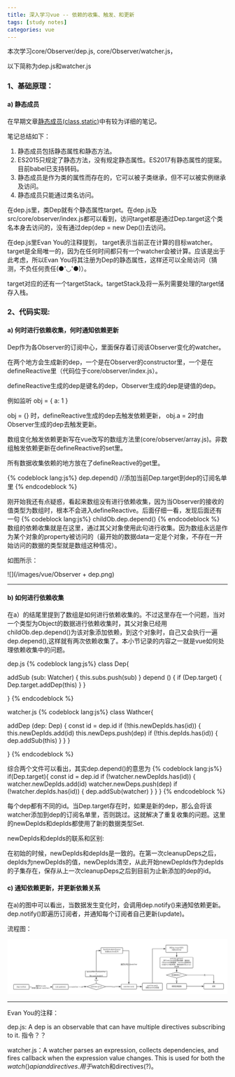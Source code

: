 ```yaml
---
title: 深入学习vue -- 依赖的收集、触发、和更新
tags: [study notes]
categories: vue
---
```


本次学习core/Observer/dep.js, core/Observer/watcher.js，

以下简称为dep.js和watcher.js

### 1、基础原理：

#### a) 静态成员

在早期文章[静态成员(class,static)](../ES6/static.md)中有较为详细的笔记。

笔记总结如下：

1. 静态成员包括静态属性和静态方法。
2. ES2015只规定了静态方法，没有规定静态属性。ES2017有静态属性的提案。目前babel已支持转码。
3. 静态成员是作为类的属性而存在的，它可以被子类继承，但不可以被实例继承及访问。
4. 静态成员只能通过类名访问。

在dep.js里，类Dep就有个静态属性target。在dep.js及src/core/observer/index.js都可以看到，访问target都是通过Dep.target这个类名本身去访问的，没有通过dep(dep = new Dep())去访问。

在dep.js里Evan You的注释提到， target表示当前正在计算的目标watcher。target是全局唯一的，因为在任何时间都只有一个watcher会被计算。应该是出于此考虑，所以Evan You将其注册为Dep的静态属性，这样还可以全局访问（猜测，不负任何责任(●'◡'●)）。

target对应的还有一个targetStack。targetStack及将一系列需要处理的target储存入栈。



### 2、代码实现:


#### a) 何时进行依赖收集，何时通知依赖更新

Dep作为各Observer的订阅中心，里面保存着订阅该Observer变化的watcher。

在两个地方会生成新的dep，一个是在Observer的constructor里，一个是在defineReactive里（代码位于core/observer/index.js）。

defineReactive生成的dep是键名的dep，Observer生成的dep是键值的dep。

例如监听 obj = { a: 1 }

obj = {} 时，defineReactive生成的dep去触发依赖更新， obj.a = 2时由Observer生成的dep去触发更新。

数组变化触发依赖更新写在vue改写的数组方法里(core/observer/array.js)。非数组触发依赖更新在defineReactive的set里。

所有数据收集依赖的地方放在了defineReactive的get里。

{% codeblock lang:js%}
dep.depend() //添加当前Dep.target到dep的订阅名单里
{% endcodeblock %}  

刚开始我还有点疑惑，看起来数组没有进行依赖收集，因为当Observer的接收的值类型为数组时，根本不会进入defineReactive。后面仔细一看，发现后面还有一句
{% codeblock lang:js%}
childOb.dep.depend()
{% endcodeblock %}   
数组的依赖收集就是在这里，通过其父对象使用此句进行收集。因为数组永远是作为某个对象的property被访问的（最开始的数据data一定是个对象，不存在一开始访问的数据的类型就是数组这种情况）。

如图所示：

![](/images/vue/Observer + dep.png)
____

#### b) 如何进行依赖收集

在a）的结尾里提到了数组是如何进行依赖收集的。不过这里存在一个问题，当对一个类型为Object的数据进行依赖收集时，其父对象已经用childOb.dep.depend()为该对象添加依赖，到这个对象时，自己又会执行一遍dep.depend(),这样就有两次依赖收集了。本小节记录的内容之一就是vue如何处理依赖收集中的问题。

dep.js
{% codeblock lang:js%}
class Dep{ 

  addSub (sub: Watcher) {
    this.subs.push(sub)
  }
  depend () {
    if (Dep.target) {
      Dep.target.addDep(this)
    }
  }
  
}
{% endcodeblock %}   

watcher.js
{% codeblock lang:js%}
class Wathcer{

  addDep (dep: Dep) {
    const id = dep.id
    if (!this.newDepIds.has(id)) {
      this.newDepIds.add(id)
      this.newDeps.push(dep)
      if (!this.depIds.has(id)) {
        dep.addSub(this)
      }
    }
  }
  
}
{% endcodeblock %}   

综合两个文件可以看出，其实dep.depend()的意思为
{% codeblock lang:js%}
    if(Dep.target){
        const id = dep.id
        if (!watcher.newDepIds.has(id)) {
          watcher.newDepIds.add(id)
          watcher.newDeps.push(dep)
          if (!watcher.depIds.has(id)) {
            dep.addSub(watcher)
          }
        }
    }
{% endcodeblock %}   

每个dep都有不同的id。当Dep.target存在时，如果是新的dep，那么会将该watcher添加到dep的订阅名单里，否则跳过。这就解决了重复收集的问题。这里的newDepIds和depIds都使用了新的数据类型Set.

newDepIds和depIds的联系和区别:

在初始的时候，newDepIds和depIds是一致的。在第一次cleanupDeps之后，depIds为newDepIds的值，newDepIds清空，从此开始newDepIds作为depIds的子集存在，保存从上一次cleanupDeps之后到目前为止新添加的dep的id。

#### c) 通知依赖更新，并更新依赖关系

在a)的图中可以看出，当数据发生变化时，会调用dep.notify()来通知依赖更新。dep.notify()即遍历订阅者，并通知每个订阅者自己更新(update)。

流程图：

![](/images/vue/Watcher.update.png)
___

Evan You的注释：

dep.js: A dep is an observable that can have multiple directives subscribing to it. 指令？？

watcher.js：A watcher parses an expression, collects dependencies, and fires callback when the expression value changes. This is used for both the $watch() api and directives. 用于$watch和directives(?)。